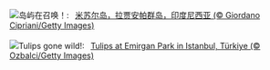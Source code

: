 ![](https://www.bing.com/th?id=OHR.MisoolRajaAmpat_ZH-CN3557473032_UHD.jpg&w=1000)岛屿在召唤！:&nbsp;&ensp;[米苏尔岛，拉贾安帕群岛，印度尼西亚 (© Giordano Cipriani/Getty Images)](https://www.bing.com/th?id=OHR.MisoolRajaAmpat_ZH-CN3557473032_UHD.jpg)
<br><br/>
![](https://www.bing.com/th?id=OHR.EmirganPark_EN-US0659286862_UHD.jpg&w=1000)Tulips gone wild!:&nbsp;&ensp;[Tulips at Emirgan Park in Istanbul, Türkiye (© Ozbalci/Getty Images)](https://www.bing.com/th?id=OHR.EmirganPark_EN-US0659286862_UHD.jpg)
<br><br/>
